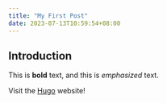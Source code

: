 ```yaml
---
title: "My First Post"
date: 2023-07-13T10:59:54+08:00
---
```


## Introduction

This is **bold** text, and this is *emphasized* text.

Visit the [Hugo](https://gohugo.io) website!